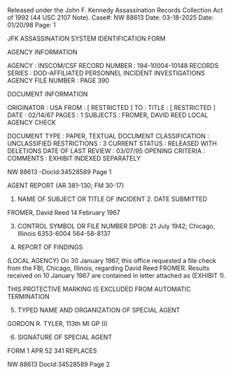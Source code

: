 Released under the John F. Kennedy
Assassination Records Collection Act of
1992 (44 USC 2107 Note). Case#: NW 88613
Date: 03-18-2025
Date: 01/20/98
Page: 1

JFK ASSASSINATION SYSTEM
IDENTIFICATION FORM

AGENCY INFORMATION

AGENCY : INSCOM/CSF
RECORD NUMBER : 194-10004-10148
RECORDS SERIES : DOD-AFFILIATED PERSONNEL INCIDENT INVESTIGATIONS
AGENCY FILE NUMBER : PAGE 390

DOCUMENT INFORMATION

ORIGINATOR : USA
FROM : [ RESTRICTED ]
TO :
TITLE : [ RESTRICTED ]
DATE : 02/14/67
PAGES : 1
SUBJECTS : FROMER, DAVID REED
LOCAL AGENCY CHECK

DOCUMENT TYPE : PAPER, TEXTUAL DOCUMENT
CLASSIFICATION : UNCLASSIFIED
RESTRICTIONS : 3
CURRENT STATUS : RELEASED WITH DELETIONS
DATE OF LAST REVIEW : 03/07/95
OPENING CRITERIA :
COMMENTS : EXHIBIT INDEXED SEPARATELY

NW 88613 -DocId:34528589 Page 1

AGENT REPORT
(AR 381-130; FM 30-17)

1. NAME OF SUBJECT OR TITLE OF INCIDENT 2. DATE SUBMITTED

FROMER, David Reed 14 February 1967

3. CONTROL SYMBOL OR FILE NUMBER
DPOB: 21 July 1942; Chicago, Illinois
6353-6004 564-58-8137

4. REPORT OF FINDINGS

(LOCAL AGENCY) On 30 January 1967, this office requested a file check
from the FBI, Chicago, Illinois, regarding David Reed FROMER. Results received on
10 January 1967 are contained in letter attached as (EXHIBIT 1).

THIS PROTECTIVE MARKING IS EXCLUDED
FROM AUTOMATIC TERMINATION

5. TYPED NAME AND ORGANIZATION OF SPECIAL AGENT

GORDON R. TYLER, 113th MI GP (I)

6. SIGNATURE OF SPECIAL AGENT

FORM
1 APR 52 341
REPLACES

NW 88613 DocId:34528589 Page 2
